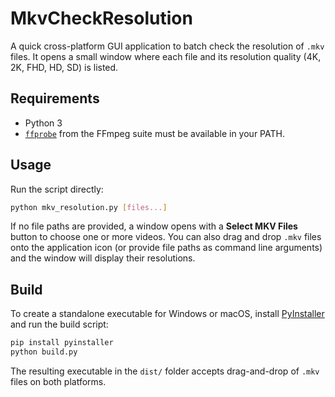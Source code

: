 # MkvCheckResolution

A quick cross-platform GUI application to batch check the resolution of `.mkv` files.
It opens a small window where each file and its resolution quality (4K, 2K, FHD, HD, SD) is listed.

## Requirements
- Python 3
- [`ffprobe`](https://ffmpeg.org/ffprobe.html) from the FFmpeg suite must be available in your PATH.

## Usage

Run the script directly:

```bash
python mkv_resolution.py [files...]
```

If no file paths are provided, a window opens with a **Select MKV Files** button to choose one or more videos.
You can also drag and drop `.mkv` files onto the application icon (or provide file paths as command line arguments) and the window will display their resolutions.

## Build

To create a standalone executable for Windows or macOS, install [PyInstaller](https://pyinstaller.org/) and run the build script:

```bash
pip install pyinstaller
python build.py
```

The resulting executable in the `dist/` folder accepts drag-and-drop of `.mkv` files on both platforms.
